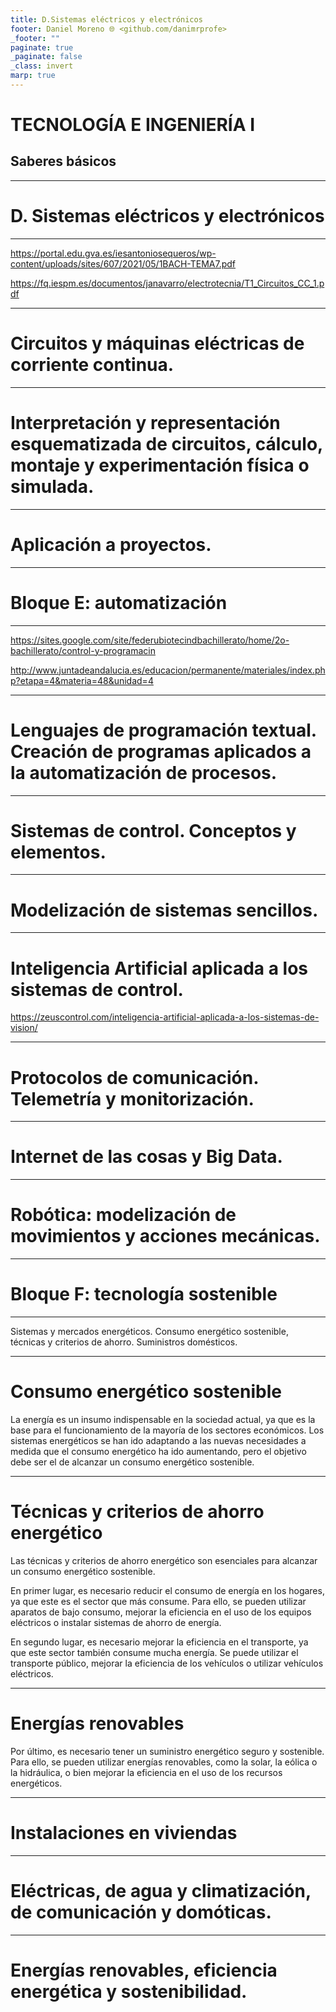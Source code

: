 ```yaml
---
title: D.Sistemas eléctricos y electrónicos
footer: Daniel Moreno 🌐 <github.com/danimrprofe>
_footer: ""
paginate: true
_paginate: false
_class: invert
marp: true
---
```


# TECNOLOGÍA E INGENIERÍA I
## Saberes básicos

---
# D. Sistemas eléctricos y electrónicos
---

https://portal.edu.gva.es/iesantoniosequeros/wp-content/uploads/sites/607/2021/05/1BACH-TEMA7.pdf

https://fq.iespm.es/documentos/janavarro/electrotecnia/T1_Circuitos_CC_1.pdf

---
# Circuitos y máquinas eléctricas de corriente continua.

---
# Interpretación y representación esquematizada de circuitos, cálculo, montaje y experimentación física o simulada.

---
# Aplicación a proyectos.

---

<!-- _class: invert -->
# <!--fit --> Bloque E: automatización
---

https://sites.google.com/site/federubiotecindbachillerato/home/2o-bachillerato/control-y-programacin

http://www.juntadeandalucia.es/educacion/permanente/materiales/index.php?etapa=4&materia=48&unidad=4

---
# Lenguajes de programación textual. Creación de programas aplicados a la automatización de procesos.

---
# Sistemas de control. Conceptos y elementos.

---
# Modelización de sistemas sencillos.

---
# Inteligencia Artificial aplicada a los sistemas de control.

https://zeuscontrol.com/inteligencia-artificial-aplicada-a-los-sistemas-de-vision/

---
# Protocolos de comunicación. Telemetría y monitorización.

---
# Internet de las cosas y Big Data.

---
# Robótica: modelización de movimientos y acciones mecánicas.

---

<!-- _class: invert -->
# <!--fit --> Bloque F: tecnología sostenible
---

Sistemas y mercados energéticos.
Consumo energético sostenible, técnicas y criterios de ahorro.
Suministros domésticos.

---
# Consumo energético sostenible

La energía es un insumo indispensable en la sociedad actual, ya que es la base para el funcionamiento de la mayoría de los sectores económicos. Los sistemas energéticos se han ido adaptando a las nuevas necesidades a medida que el consumo energético ha ido aumentando, pero el objetivo debe ser el de alcanzar un consumo energético sostenible.

---
# Técnicas y criterios de ahorro energético

Las técnicas y criterios de ahorro energético son esenciales para alcanzar un consumo energético sostenible.

En primer lugar, es necesario reducir el consumo de energía en los hogares, ya que este es el sector que más consume. Para ello, se pueden utilizar aparatos de bajo consumo, mejorar la eficiencia en el uso de los equipos eléctricos o instalar sistemas de ahorro de energía.

En segundo lugar, es necesario mejorar la eficiencia en el transporte, ya que este sector también consume mucha energía. Se puede utilizar el transporte público, mejorar la eficiencia de los vehículos o utilizar vehículos eléctricos.

---
# Energías renovables

Por último, es necesario tener un suministro energético seguro y sostenible. Para ello, se pueden utilizar energías renovables, como la solar, la eólica o la hidráulica, o bien mejorar la eficiencia en el uso de los recursos energéticos.

---
# Instalaciones en viviendas

---
#  Eléctricas, de agua y climatización, de comunicación y domóticas.

---
# Energías renovables, eficiencia energética y sostenibilidad.
